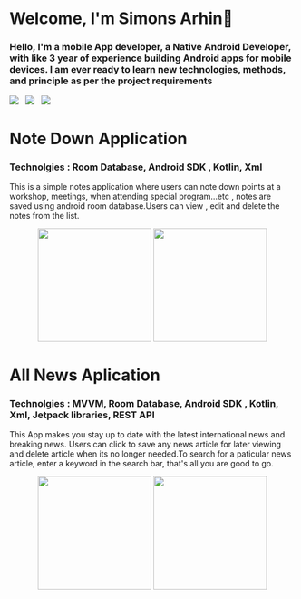 # Welcome, I'm Simons Arhin👋
### Hello, I'm a mobile App developer, a Native Android Developer, with like 3 year of experience building Android apps for mobile devices. I am ever ready to learn new technologies, methods, and principle as per the project requirements

<a href="mailto:arhinsimons@gmail.com"><img src="https://img.shields.io/badge/Email-Simons-8056d5.svg?style=for-the-badge&logo=minutemailer&logoColor=white"></a>&nbsp;&nbsp;&nbsp;<a href="https://www.linkedin.com/in/simons-arhin-434a5b21a" target="_blank"><img src="https://img.shields.io/badge/linkedin-Simons-blue.svg?style=for-the-badge&logo=linkedin&logoColor=white" ></a>&nbsp;&nbsp;&nbsp;<a href="https://www.instagram.com/simonskayi" target="_blank"><img src="https://img.shields.io/badge/instagram-@simonskayi-red.svg?style=for-the-badge&logo=instagram&logoColor=white"></a>


# Note Down Application
### Technolgies : Room Database, Android SDK , Kotlin, Xml
This is a simple notes application where users can note down points at a workshop, meetings, when attending special program...etc , notes are saved using android room database.Users can view , edit and delete the notes from the list.
<p align="center">
  <img src="https://user-images.githubusercontent.com/70524242/172493055-3441b6ce-16a8-497c-93d1-4d09b1a5cd0b.png" width="200">
        <img src="https://user-images.githubusercontent.com/70524242/172494082-af45e5bc-722e-4754-8780-51ed129654aa.png" width="200">
</p>

# All News Aplication
### Technolgies : MVVM, Room Database, Android SDK , Kotlin, Xml, Jetpack libraries, REST API
This App makes you stay up to date with the latest international news and breaking news. Users can click to save any news article for later viewing and delete article when its no longer needed.To search for a paticular news  article, enter a keyword in the search bar, that's all you are good to go.

<p align="center">
        <img src="https://user-images.githubusercontent.com/70524242/172495888-57497d82-b18a-4c19-b415-562315d80548.png" width="200">
   <img src="https://user-images.githubusercontent.com/70524242/172495902-a918e4f6-ca33-4833-b907-3e685863be0e.png" width="200">
</p>

<!--
**simonskayi/simonskayi** is a ✨ _special_ ✨ repository because its `README.md` (this file) appears on your GitHub profile.

Here are some ideas to get you started:

- 🔭 I’m currently working on ...
- 🌱 I’m currently learning ...
- 👯 I’m looking to collaborate on ...
- 🤔 I’m looking for help with ...
- 💬 Ask me about ...
- 📫 How to reach me: ...
- 😄 Pronouns: ...
- ⚡ Fun fact: ...
-->
